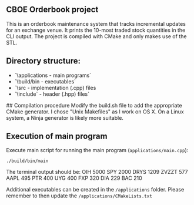 ## CBOE Orderbook project

This is an orderbook maintenance system that tracks incremental updates for an exchange venue. It prints the 10-most traded stock quantities in the CLI output.
The project is compiled with CMake and only makes use of the STL.

## Directory structure:
<ul>
<li> `\applications - main programs`</li>
<li>`\build/bin - executables`</li>
<li>`\src - implementation (.cpp) files</li>
<li>`\include` - header (.hpp) files`</li>
</ul>
## Compilation procedure
Modify the build.sh file to add the appropriate CMake generator. I chose "Unix Makefiles" as I work on OS X. On a Linux system, a Ninja generator is likely more suitable.

## Execution of main program
Execute main script for running the main program (`applications/main.cpp`):

`./build/bin/main`

The terminal output should be:
OIH   	5000
SPY   	2000
DRYS  	1209
ZVZZT 	577
AAPL  	495
PTR   	400
UYG   	400
FXP   	320
DIA   	229
BAC   	210

Additional executables can be created in the `/applications` folder. Please remember to then update the `/applications/CMakeLists.txt`
